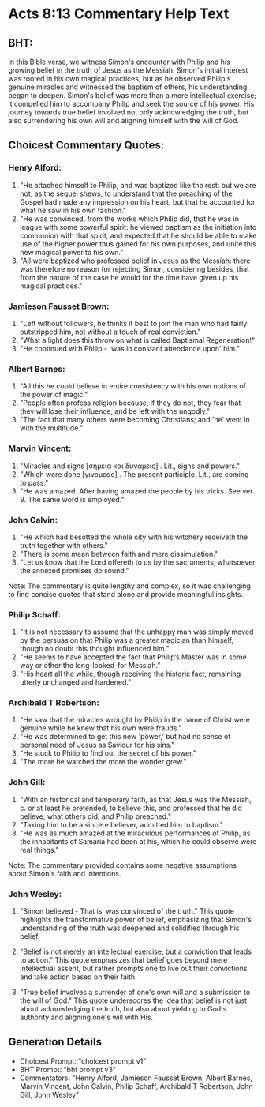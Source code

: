 # Acts 8:13 Commentary Help Text

## BHT:
In this Bible verse, we witness Simon's encounter with Philip and his growing belief in the truth of Jesus as the Messiah. Simon's initial interest was rooted in his own magical practices, but as he observed Philip's genuine miracles and witnessed the baptism of others, his understanding began to deepen. Simon's belief was more than a mere intellectual exercise; it compelled him to accompany Philip and seek the source of his power. His journey towards true belief involved not only acknowledging the truth, but also surrendering his own will and aligning himself with the will of God.

## Choicest Commentary Quotes:
### Henry Alford:
1. "He attached himself to Philip, and was baptized like the rest: but we are not, as the sequel shews, to understand that the preaching of the Gospel had made any impression on his heart, but that he accounted for what he saw in his own fashion."
2. "He was convinced, from the works which Philip did, that he was in league with some powerful spirit: he viewed baptism as the initiation into communion with that spirit, and expected that he should be able to make use of the higher power thus gained for his own purposes, and unite this new magical power to his own."
3. "All were baptized who professed belief in Jesus as the Messiah: there was therefore no reason for rejecting Simon, considering besides, that from the nature of the case he would for the time have given up his magical practices."

### Jamieson Fausset Brown:
1. "Left without followers, he thinks it best to join the man who had fairly outstripped him, not without a touch of real conviction." 
2. "What a light does this throw on what is called Baptismal Regeneration!" 
3. "He continued with Philip - 'was in constant attendance upon' him."

### Albert Barnes:
1. "All this he could believe in entire consistency with his own notions of the power of magic."
2. "People often profess religion because, if they do not, they fear that they will lose their influence, and be left with the ungodly."
3. "The fact that many others were becoming Christians; and 'he' went in with the multitude."

### Marvin Vincent:
1. "Miracles and signs [σημεια και δυναμεις] . Lit., signs and powers."
2. "Which were done [γινομεας] . The present participle. Lit., are coming to pass."
3. "He was amazed. After having amazed the people by his tricks. See ver. 9. The same word is employed."

### John Calvin:
1. "He which had besotted the whole city with his witchery receiveth the truth together with others."
2. "There is some mean between faith and mere dissimulation."
3. "Let us know that the Lord offereth to us by the sacraments, whatsoever the annexed promises do sound."

Note: The commentary is quite lengthy and complex, so it was challenging to find concise quotes that stand alone and provide meaningful insights.

### Philip Schaff:
1. "It is not necessary to assume that the unhappy man was simply moved by the persuasion that Philip was a greater magician than himself, though no doubt this thought influenced him."
2. "He seems to have accepted the fact that Philip’s Master was in some way or other the long-looked-for Messiah."
3. "His heart all the while, though receiving the historic fact, remaining utterly unchanged and hardened."

### Archibald T Robertson:
1. "He saw that the miracles wrought by Philip in the name of Christ were genuine while he knew that his own were frauds."
2. "He was determined to get this new 'power,' but had no sense of personal need of Jesus as Saviour for his sins."
3. "He stuck to Philip to find out the secret of his power."
4. "The more he watched the more the wonder grew."

### John Gill:
1. "With an historical and temporary faith, as that Jesus was the Messiah, c. or at least he pretended, to believe this, and professed that he did believe, what others did, and Philip preached."
2. "Taking him to be a sincere believer, admitted him to baptism."
3. "He was as much amazed at the miraculous performances of Philip, as the inhabitants of Samaria had been at his, which he could observe were real things."

Note: The commentary provided contains some negative assumptions about Simon's faith and intentions.

### John Wesley:
1. "Simon believed - That is, was convinced of the truth." This quote highlights the transformative power of belief, emphasizing that Simon's understanding of the truth was deepened and solidified through his belief.

2. "Belief is not merely an intellectual exercise, but a conviction that leads to action." This quote emphasizes that belief goes beyond mere intellectual assent, but rather prompts one to live out their convictions and take action based on their faith.

3. "True belief involves a surrender of one's own will and a submission to the will of God." This quote underscores the idea that belief is not just about acknowledging the truth, but also about yielding to God's authority and aligning one's will with His.


## Generation Details
- Choicest Prompt: "choicest prompt v1"
- BHT Prompt: "bht prompt v3"
- Commentators: "Henry Alford, Jamieson Fausset Brown, Albert Barnes, Marvin Vincent, John Calvin, Philip Schaff, Archibald T Robertson, John Gill, John Wesley"

